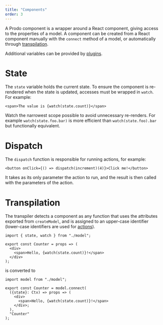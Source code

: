 ```yaml
---
title: "Components"
order: 3
---
```


A Prodo component is a wrapper around a React component, giving access to the
properties of a model. A component can be created from a React component
manually with the `connect` method of a model, or automatically through
[transpilation](#transpilation).

Additional variables can be provided by [plugins](./plugins).

# State

The `state` variable holds the current state. To ensure the component is
re-rendered when the state is updated, accesses must be wrapped in `watch`. For
example:

```tsx
<span>The value is {watch(state.count)}</span>
```

Watch the narrowest scope possible to avoid unnecessary re-renders. For example
`watch(state.foo.bar)` is more efficient than `watch(state.foo).bar` but
functionally equivalent.

# Dispatch

The `dispatch` function is responsible for running actions, for example:

```tsx
<button onClick={() => dispatch(increment)(4)}>Click me!</button>
```

It takes as its only parameter the action to run, and the result is then called
with the parameters of the action.

# Transpilation

The transpiler detects a component as any function that uses the attributes
exported from `createModel`, and is assigned to an upper-case identifier
(lower-case identifiers are used for [actions](./actions)).

```tsx
import { state, watch } from "./model";

export const Counter = props => (
  <div>
    <span>Hello, {watch(state.count)}!</span>
  </div>
);
```

is converted to

```tsx
import model from "./model";

export const Counter = model.connect(
  ({state}: Ctx) => props => (
    <div>
      <span>Hello, {watch(state.count)}!</span>
    </div>;
  ),
  "Counter"
);
```
